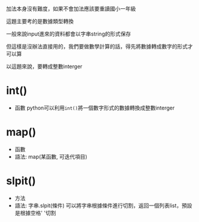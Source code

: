 加法本身沒有難度，如果不會加法應該要重讀國小一年級

這題主要考的是數據類型轉換

一般來說input進來的資料都會以字串string的形式保存

但這樣是沒辦法直接用的，我們要做數學計算的話，得先將數據轉成數字的形式才可以算

以這題來說，要轉成整數interger

# int()
- 函數
python可以利用`int()`將一個數字形式的數據轉換成整數interger

# map()
- 函數
- 語法: map(某函數, 可迭代項目)

# slpit()
- 方法
- 語法: 字串.slpit(條件)
可以將字串根據條件進行切割，返回一個列表list，預設是根據空格' '切割
